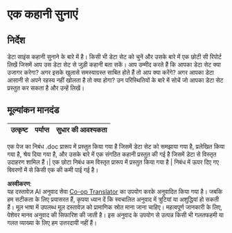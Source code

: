 <!--
CO_OP_TRANSLATOR_METADATA:
{
  "original_hash": "8980d7efd101c82d6d6ffc3458214120",
  "translation_date": "2025-08-24T00:53:23+00:00",
  "source_file": "4-Data-Science-Lifecycle/16-communication/assignment.md",
  "language_code": "hi"
}
-->
# एक कहानी सुनाएं

## निर्देश

डेटा साइंस कहानी सुनाने के बारे में है। किसी भी डेटा सेट को चुनें और उसके बारे में एक छोटी सी रिपोर्ट लिखें जिसमें आप उस डेटा सेट से जुड़ी कहानी बता सकें। आप उम्मीद करते हैं कि आपका डेटा सेट क्या उजागर करेगा? अगर इसके खुलासे समस्याग्रस्त साबित होते हैं तो आप क्या करेंगे? अगर आपका डेटा आसानी से अपने रहस्य नहीं खोलता है तो क्या होगा? उन परिस्थितियों के बारे में सोचें जो आपका डेटा सेट प्रस्तुत कर सकता है और उन्हें लिखें।

## मूल्यांकन मानदंड

उत्कृष्ट | पर्याप्त | सुधार की आवश्यकता
--- | --- | -- |

एक पेज का निबंध .doc प्रारूप में प्रस्तुत किया गया है जिसमें डेटा सेट को समझाया गया है, प्रलेखित किया गया है, श्रेय दिया गया है, और उसके बारे में एक संगठित कहानी प्रस्तुत की गई है जिसमें डेटा से विस्तृत उदाहरण शामिल हैं।| एक छोटा निबंध कम विस्तृत प्रारूप में प्रस्तुत किया गया है | निबंध में ऊपर दिए गए विवरणों में से किसी एक की कमी पाई गई है।

**अस्वीकरण**:  
यह दस्तावेज़ AI अनुवाद सेवा [Co-op Translator](https://github.com/Azure/co-op-translator) का उपयोग करके अनुवादित किया गया है। जबकि हम सटीकता के लिए प्रयासरत हैं, कृपया ध्यान दें कि स्वचालित अनुवाद में त्रुटियां या अशुद्धियां हो सकती हैं। मूल भाषा में उपलब्ध मूल दस्तावेज़ को प्रामाणिक स्रोत माना जाना चाहिए। महत्वपूर्ण जानकारी के लिए, पेशेवर मानव अनुवाद की सिफारिश की जाती है। इस अनुवाद के उपयोग से उत्पन्न किसी भी गलतफहमी या गलत व्याख्या के लिए हम उत्तरदायी नहीं हैं।